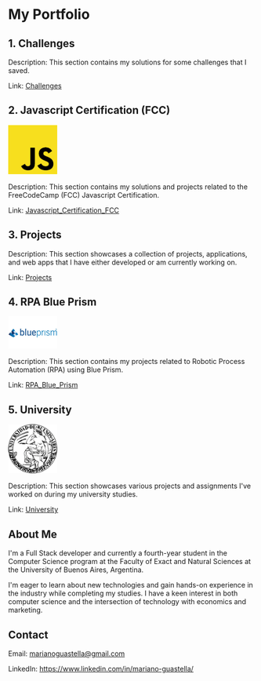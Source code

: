 # My Portfolio


## 1. Challenges

Description: This section contains my solutions for some challenges that I saved.

Link: [Challenges](Challenges)

## 2. Javascript Certification (FCC)

<img src="images/JavaScript.png" alt="Javascript Certification" width="100">

Description: This section contains my solutions and projects related to the FreeCodeCamp (FCC) Javascript Certification.

Link: [Javascript_Certification_FCC](Javascript_Certification_FCC)

## 3. Projects

Description: This section showcases a collection of projects, applications, and web apps that I have either developed or am currently working on.

Link: [Projects](Projects)

## 4. RPA Blue Prism

<img src="images/BluePrism.jpg" alt="RPA Blue Prism" width="100">

Description: This section contains my projects related to Robotic Process Automation (RPA) using Blue Prism.

Link: [RPA_Blue_Prism](RPA_Blue_Prism)

## 5. University

<img src="images/UBA.png" alt="University" width="100">

Description: This section showcases various projects and assignments I've worked on during my university studies.

Link: [University](University) 

## About Me

I'm a Full Stack developer and currently a fourth-year student in the Computer Science program at the Faculty of Exact and Natural Sciences at the University of Buenos Aires, Argentina.

I'm eager to learn about new technologies and gain hands-on experience in the industry while completing my studies. I have a keen interest in both computer science and the intersection of technology with economics and marketing.

## Contact

Email: marianoguastella@gmail.com

LinkedIn: https://www.linkedin.com/in/mariano-guastella/

